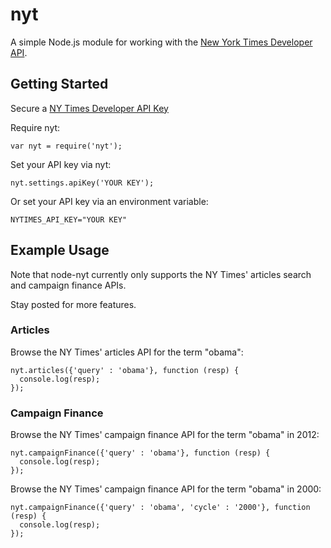 # nyt 

A simple Node.js module for working with the [New York Times Developer API](http://developer.nytimes.com).

## Getting Started

Secure a [NY Times Developer API Key](http://developer.nytimes.com/apps/register)

Require nyt:
  
    var nyt = require('nyt');

Set your API key via nyt:

    nyt.settings.apiKey('YOUR KEY');

Or set your API key via an environment variable:

    NYTIMES_API_KEY="YOUR KEY"

## Example Usage

Note that node-nyt currently only supports the NY Times' articles search and campaign finance APIs.

Stay posted for more features.

### Articles

Browse the NY Times' articles API for the term "obama":

    nyt.articles({'query' : 'obama'}, function (resp) {
      console.log(resp);
    });

### Campaign Finance

Browse the NY Times' campaign finance API for the term "obama" in 2012:

    nyt.campaignFinance({'query' : 'obama'}, function (resp) {
      console.log(resp);
    });

Browse the NY Times' campaign finance API for the term "obama" in 2000:

    nyt.campaignFinance({'query' : 'obama', 'cycle' : '2000'}, function (resp) {
      console.log(resp);
    });
